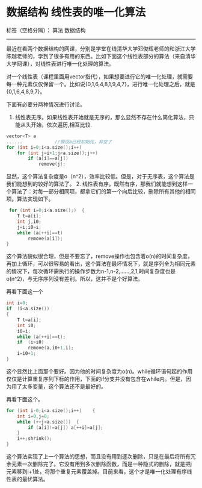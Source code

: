 ﻿# 数据结构 线性表的唯一化算法

标签（空格分隔）： 算法 数据结构

---
最近在看两个数据结构的网课，分别是学堂在线清华大学邓俊辉老师的和浙江大学陈越老师的，学到了很多有用的东西。比如下面这个线性表部分的算法（来自清华大学网课），对线性表进行唯一化处理的算法。

对一个线性表（课程里面用vector指代），如果想要进行它的唯一化处理，就需要每一种元素仅仅保留一个。比如说{0,1,6,4,8,1,9,4,7}，进行唯一化处理之后，就是{0,1,6,4,8,9,7}。

下面有必要分两种情况进行讨论。

 1. 线性表无序。如果线性表开始就是无序的，那么显然不存在什么简化算法，只能从头开始，依次遍历,相互比较.
```C++
vector<T> a     
......            //假设a已经初始化，非空了
for (int i=0;i<a.size();i++)    
    for (int j=i+1;j<a.size();j++)  
        if (a[i]==a[j])
            remove(j);
```
显然，这个算法复杂度是o（n^2），效率比较低。但是，对于无序表，这个算法是我们能想到的较好的算法了。
 2. 线性表有序。既然有序，那我们就能想到这样一个算法了：对每一部分相同项，都拿它们的第一个向后比较，删除所有其他的相同项。算法实现如下。
 
```C++
 for (int i=0;i<a.size();)  {
    T t=a[i];
    int j,i0;
    j=i;i0=i;
    while (a[++i]==t)
        remove(a[i]);
}
```
这个算法貌似很合理，但是不要忘了，remove操作也包含着o(n)的时间复杂度，再加上循环，可以很容易的看出，这个算法在最坏情况下，就是序列全为相同元素的情况下，每次循环需执行的操作步数为n-1,n-2,......,2,1,时间复杂度也是o(n^2)，与无序序列没有差别。所以，这并不是个好算法。
 
再看下面这一个
```C++
int i=0;
if  (i<a.size())
{
    T t=a[i];
    int i0;
    i0=i;
    while (a[++i]==t);
    if  (i>i0)
        remove(a,i0+1,i);
    i=i0+1;
}
```
这个显然比上面那个要好。因为他的时间复杂度为o(n)。while循环语句起的作用仅仅是计算重复序列下标的作用，下面的if分支并没有包含在while内。但是，因为用了太多变量，这个算法还不是最好的。

再看下面这个。
```C++
for (int i-0;i<a.size();i++)    {
    int i=0,j=0;
    while (++j<a.size())  {
        if (a[i]!=a[j]) a[++i]=a[j];
    }
    i++;shrink();
}
```
这个算法实现了上一个算法的思想，而且没有用到逐次删除，只是在最后将所有冗余元素一次删除完了。它没有用到多次删除函数，而是一种隐式的删除，就是把j元素移到i+1处，将那个重复元素覆盖掉。目前来看，这个才是唯一化处理有序线性表的最优算法。


